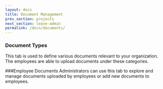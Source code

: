 ```yaml
---
layout: docs
title: Document Management
prev_section: projects
next_section: leave-admin
permalink: /docs/documents/
---
```


### Document Types
This tab is used to define various documents relevant to your organization. 
The employees are able to upload documents under these categories.

###Employee Documents
Administrators can use this tab to explore and manage documents uploaded by employees or add new documents 
to employees.